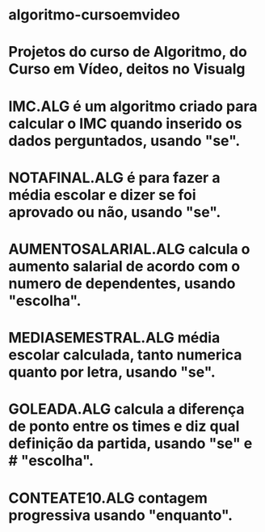 # algoritmo-cursoemvideo

# Projetos do curso de Algoritmo, do Curso em Vídeo, deitos no Visualg

# IMC.ALG é um algoritmo criado para calcular o IMC quando inserido os dados perguntados, usando "se". 
# NOTAFINAL.ALG é para fazer a média escolar e dizer se foi aprovado ou não, usando "se". 
# AUMENTOSALARIAL.ALG calcula o aumento salarial de acordo com o numero de dependentes, usando "escolha".
# MEDIASEMESTRAL.ALG média escolar calculada, tanto numerica quanto por letra, usando "se".
# GOLEADA.ALG calcula a diferença de ponto entre os times e diz qual definição da partida, usando "se" e # "escolha".
# CONTEATE10.ALG contagem progressiva usando "enquanto".